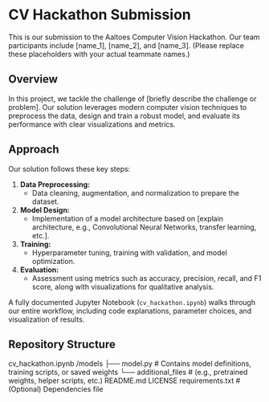 # CV Hackathon Submission

This is our submission to the Aaltoes Computer Vision Hackathon. Our team participants include [name_1], [name_2], and [name_3]. (Please replace these placeholders with your actual teammate names.)

## Overview

In this project, we tackle the challenge of [briefly describe the challenge or problem]. Our solution leverages modern computer vision techniques to preprocess the data, design and train a robust model, and evaluate its performance with clear visualizations and metrics.

## Approach

Our solution follows these key steps:

1. **Data Preprocessing:**
   - Data cleaning, augmentation, and normalization to prepare the dataset.
2. **Model Design:**
   - Implementation of a model architecture based on [explain architecture, e.g., Convolutional Neural Networks, transfer learning, etc.].
3. **Training:**
   - Hyperparameter tuning, training with validation, and model optimization.
4. **Evaluation:**
   - Assessment using metrics such as accuracy, precision, recall, and F1 score, along with visualizations for qualitative analysis.

A fully documented Jupyter Notebook (`cv_hackathon.ipynb`) walks through our entire workflow, including code explanations, parameter choices, and visualization of results.

## Repository Structure

cv_hackathon.ipynb 
/models
    ├── model.py         # Contains model definitions, training scripts, or saved weights
    └── additional_files # (e.g., pretrained weights, helper scripts, etc.)
README.md
LICENSE
requirements.txt       # (Optional) Dependencies file


